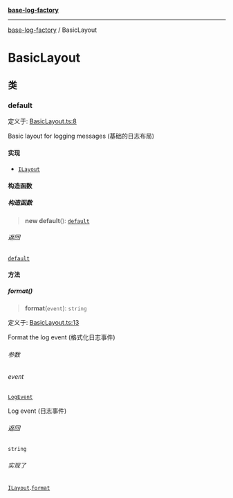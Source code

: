 [**base-log-factory**](index.md)

***

[base-log-factory](index.md) / BasicLayout

# BasicLayout

## 类

### default

定义于: [BasicLayout.ts:8](https://github.com/fengxinming/log-base/blob/f2c7f48e718176bca14e93c254777a3cb459e638/packages/base-log-factory/src/BasicLayout.ts#L8)

Basic layout for logging messages (基础的日志布局)

#### 实现

- [`ILayout`](typings.md#ilayout)

#### 构造函数

##### 构造函数

> **new default**(): [`default`](#default)

###### 返回

[`default`](#default)

#### 方法

##### format()

> **format**(`event`): `string`

定义于: [BasicLayout.ts:13](https://github.com/fengxinming/log-base/blob/f2c7f48e718176bca14e93c254777a3cb459e638/packages/base-log-factory/src/BasicLayout.ts#L13)

Format the log event (格式化日志事件)

###### 参数

###### event

[`LogEvent`](typings.md#logevent)

Log event (日志事件)

###### 返回

`string`

###### 实现了

[`ILayout`](typings.md#ilayout).[`format`](typings.md#ilayout#format)
